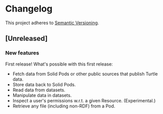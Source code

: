 # Changelog

This project adheres to [Semantic Versioning](http://semver.org/spec/v2.0.0.html).

## [Unreleased]

### New features

First release! What's possible with this first release:

- Fetch data from Solid Pods or other public sources that publish Turtle data.
- Store data back to Solid Pods.
- Read data from datasets.
- Manipulate data in datasets.
- Inspect a user's permissions w.r.t. a given Resource. (Experimental.)
- Retrieve any file (including non-RDF) from a Pod.
